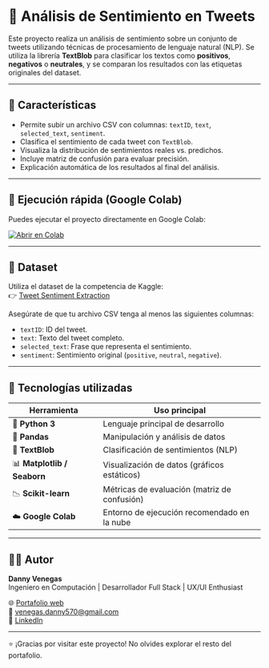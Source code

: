 # 🧠 Análisis de Sentimiento en Tweets

Este proyecto realiza un análisis de sentimiento sobre un conjunto de tweets utilizando técnicas de procesamiento de lenguaje natural (NLP). Se utiliza la librería **TextBlob** para clasificar los textos como **positivos**, **negativos** o **neutrales**, y se comparan los resultados con las etiquetas originales del dataset.

---

## 📌 Características

- Permite subir un archivo CSV con columnas: `textID`, `text`, `selected_text`, `sentiment`.
- Clasifica el sentimiento de cada tweet con `TextBlob`.
- Visualiza la distribución de sentimientos reales vs. predichos.
- Incluye matriz de confusión para evaluar precisión.
- Explicación automática de los resultados al final del análisis.

---

## 🚀 Ejecución rápida (Google Colab)

Puedes ejecutar el proyecto directamente en Google Colab:

[![Abrir en Colab](https://colab.research.google.com/assets/colab-badge.svg)](https://colab.research.google.com/)

---

## 📁 Dataset

Utiliza el dataset de la competencia de Kaggle:  
👉 [Tweet Sentiment Extraction](https://www.kaggle.com/competitions/tweet-sentiment-extraction/data)

Asegúrate de que tu archivo CSV tenga al menos las siguientes columnas:

- `textID`: ID del tweet.
- `text`: Texto del tweet completo.
- `selected_text`: Frase que representa el sentimiento.
- `sentiment`: Sentimiento original (`positive`, `neutral`, `negative`).

---

## 🧩 Tecnologías utilizadas


| Herramienta             | Uso principal                                           |
|--------------------------|--------------------------------------------------------|
| 🐍 **Python 3**            | Lenguaje principal de desarrollo                       |
| 🐼 **Pandas**              | Manipulación y análisis de datos                       |
| 🧠 **TextBlob**            | Clasificación de sentimientos (NLP)                   |
| 📊 **Matplotlib / Seaborn**| Visualización de datos (gráficos estáticos)           |
| 📉 **Scikit-learn**        | Métricas de evaluación (matriz de confusión)          |
| ☁️ **Google Colab**        | Entorno de ejecución recomendado en la nube           |

---

## 👨‍💻 Autor

**Danny Venegas**  
Ingeniero en Computación | Desarrollador Full Stack | UX/UI Enthusiast

🌐 [Portafolio web](#)  
📧 venegas.danny570@gmail.com  
💼 [LinkedIn](https://www.linkedin.com/in/danny-venegas-275726231)

---

⭐ ¡Gracias por visitar este proyecto! No olvides explorar el resto del portafolio.
